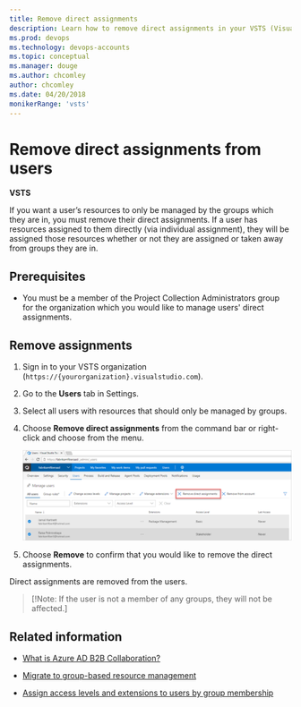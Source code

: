 ```yaml
---
title: Remove direct assignments
description: Learn how to remove direct assignments in your VSTS (Visual Studio Online, VSO, VSTS) organization
ms.prod: devops
ms.technology: devops-accounts
ms.topic: conceptual
ms.manager: douge
ms.author: chcomley
author: chcomley
ms.date: 04/20/2018
monikerRange: 'vsts'
---
```

# Remove direct assignments from users

**VSTS**

If you want a user’s resources to only be managed by the groups which they are in, you must remove their direct assignments. If a user has resources assigned to them directly (via individual assignment), they will be assigned those resources whether or not they are assigned or taken away from groups they are in.

## Prerequisites

* You must be a member of the Project Collection Administrators group for the organization which you would like to manage users' direct assignments.

## Remove assignments

1. Sign in to your VSTS organization (```https://{yourorganization}.visualstudio.com```).

2. Go to the **Users** tab in Settings.

3. Select all users with resources that should only be managed by groups.

4. Choose **Remove direct assignments** from the command bar or right-click and choose from the menu.

   ![Choose remove direct assignments ](_img/remove-direct-assignments/choose-remove-direct-assignments.png)

5. Choose **Remove** to confirm that you would like to remove the direct assignments.

Direct assignments are removed from the users.

>[!Note: If the user is not a member of any groups, they will not be affected.]

## Related information

* [What is Azure AD B2B Collaboration?](https://docs.microsoft.com/en-us/azure/active-directory/active-directory-b2b-what-is-azure-ad-b2b)

* [Migrate to group-based resource management](migrate-to-group-based-resource-management-in-VSTS.md)

* [Assign access levels and extensions to users by group membership](assign-access-levels-and-extensions-by-group-membership.md)
